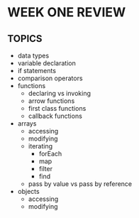 # WEEK ONE REVIEW

## TOPICS

- data types
- variable declaration
- if statements
- comparison operators
- functions
  - declaring vs invoking
  - arrow functions
  - first class functions
  - callback functions
- arrays
  - accessing
  - modifying
  - iterating
    - forEach
    - map
    - filter
    - find
  - pass by value vs pass by reference
- objects
  - accessing
  - modifying
